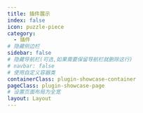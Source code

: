 ```yaml
---
title: 插件展示
index: false
icon: puzzle-piece
category:
  - 插件
# 隐藏侧边栏
sidebar: false
# 隐藏导航栏(可选,如果需要保留导航栏就删除这行)
# navbar: false
# 使用自定义容器类
containerClass: plugin-showcase-container
pageClass: plugin-showcase-page
# 设置页面布局为全宽
layout: Layout
---
```


<PluginShowcase />
